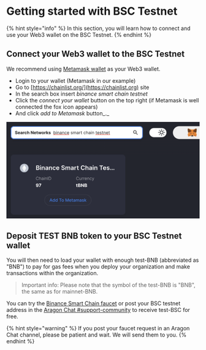 # Getting started with BSC Testnet

{% hint style="info" %}
In this section, you will learn how to connect and use your Web3 wallet on the BSC Testnet.
{% endhint %}

## **Connect your Web3 wallet to the BSC Testnet**

We recommend using [Metamask wallet](./) as your Web3 wallet.&#x20;

* Login to your wallet (Metamask in our example)&#x20;
* Go to [https://chainlist.org/](https://chainlist.org) site
* In the search box insert _binance smart chain testnet_
* Click the _connect your wallet_ button on the top right (if Metamask is well connected the fox icon appears)
* And click _add to Metamask_ button_._

![Add the BSC testnet to metamask using chainlist.org](<../../../.gitbook/assets/Schermata 2022-01-26 alle 23.31.24.png>)

## **Deposit TEST BNB token to your BSC Testnet wallet**

You will then need to load your wallet with enough test-BNB (abbreviated as "BNB") to pay for gas fees when you deploy your organization and make transactions within the organization.&#x20;

> Important info: Please note that the symbol of the test-BNB is "BNB", the same as for mainnet-BNB.

You can try the [Binance Smart Chain faucet](https://testnet.binance.org/faucet-smart) or post your BSC testnet address in the [Aragon Chat #support-community](https://discordapp.com/channels/672466989217873929/694844628586856469) to receive test-BSC for free.&#x20;

{% hint style="warning" %}
If you post your faucet request in an Aragon Chat channel, please be patient and wait. We will send them to you.
{% endhint %}
